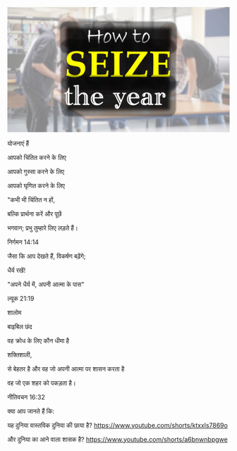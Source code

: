![Video cover image](../cover.jpg "cover photo")

योजनाएं हैं

आपको चिंतित करने के लिए

आपको गुस्सा करने के लिए

आपको घृणित करने के लिए

"कभी भी चिंतित न हों,

बल्कि प्रार्थना करें और पूछें

भगवान;  प्रभु तुम्हारे लिए लड़ते हैं।

निर्गमन 14:14

जैसा कि आप देखते हैं, विकर्षण बढ़ेंगे;

धैर्य रखें!

"अपने धैर्य में, अपनी आत्मा के पास"

ल्यूक 21:19

शालोम

बाइबिल छंद

वह क्रोध के लिए कौन धीमा है

शक्तिशाली,

से बेहतर है और वह जो अपनी आत्मा पर शासन करता है

वह जो एक शहर को पकड़ता है।

नीतिवचन 16:32

क्या आप जानते हैं कि:

यह दुनिया वास्तविक दुनिया की छाया है? https://www.youtube.com/shorts/ktxxls7869o

और दुनिया का आने वाला शासक है? https://www.youtube.com/shorts/a6bnwnbpgwe